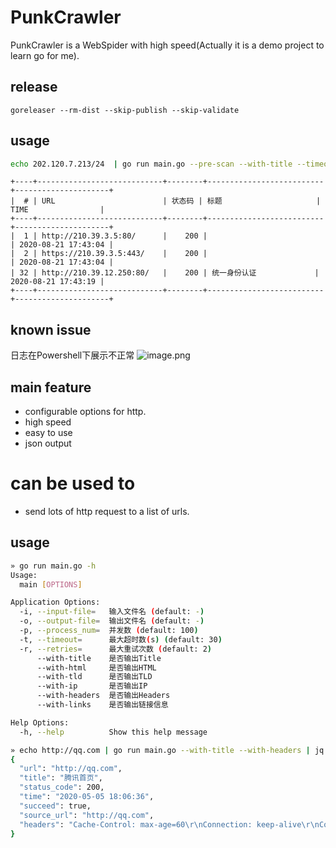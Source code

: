 # PunkCrawler
PunkCrawler is a WebSpider with high speed(Actually it is a demo project to learn go for me).
## release
```
goreleaser --rm-dist --skip-publish --skip-validate
```

## usage
```bash
echo 202.120.7.213/24  | go run main.go --pre-scan --with-title --timeout=5 --ports 80,443 --table 
```

```output
+----+----------------------------+--------+--------------------------+---------------------+
|  # | URL                        | 状态码 | 标题                     | TIME                |
+----+----------------------------+--------+--------------------------+---------------------+
|  1 | http://210.39.3.5:80/      |    200 |                          | 2020-08-21 17:43:04 |
|  2 | https://210.39.3.5:443/    |    200 |                          | 2020-08-21 17:43:04 |
| 32 | http://210.39.12.250:80/   |    200 | 统一身份认证             | 2020-08-21 17:43:19 |
+----+----------------------------+--------+--------------------------+---------------------+
```
## known issue
日志在Powershell下展示不正常
![image.png](/uploads/77FC6362DCAE448187528D40A454A2C6/image.png)


## main feature
- configurable options for http.
- high speed
- easy to use
- json output

# can be used to
- send lots of http request to a list of urls.
 
## usage
```bash
» go run main.go -h                                                                                                              1 ↵ cat@jinxufang-LC2
Usage:
  main [OPTIONS]

Application Options:
  -i, --input-file=   输入文件名 (default: -)
  -o, --output-file=  输出文件名 (default: -)
  -p, --process_num=  并发数 (default: 100)
  -t, --timeout=      最大超时数(s) (default: 30)
  -r, --retries=      最大重试次数 (default: 2)
      --with-title    是否输出Title
      --with-html     是否输出HTML
      --with-tld      是否输出TLD
      --with-ip       是否输出IP
      --with-headers  是否输出Headers
      --with-links    是否输出链接信息

Help Options:
  -h, --help          Show this help message

» echo http://qq.com | go run main.go --with-title --with-headers | jq                                                               cat@jinxufang-LC2
{
  "url": "http://qq.com",
  "title": "腾讯首页",
  "status_code": 200,
  "time": "2020-05-05 18:06:36",
  "succeed": true,
  "source_url": "http://qq.com",
  "headers": "Cache-Control: max-age=60\r\nConnection: keep-alive\r\nContent-Type: text/html; charset=GB2312\r\nDate: Tue, 05 May 2020 10:06:36 GMT\r\nExpires: Tue, 05 May 2020 10:07:36 GMT\r\nServer: squid/3.5.24\r\nVary: Accept-Encoding\r\n"
}
```
